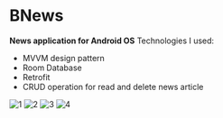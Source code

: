 # BNews #
__News application for Android OS__
Technologies I used:
* MVVM design pattern
* Room Database
* Retrofit
* CRUD operation for read and delete news article


![1](https://github.com/rolandruales/BNews/assets/84693350/7b1d13f3-a5c1-47f6-9819-f5b196f57686)
![2](https://github.com/rolandruales/BNews/assets/84693350/4a5e8431-c294-442c-a073-b288a941aec1)
![3](https://github.com/rolandruales/BNews/assets/84693350/47fe2b82-1897-4ec5-8a7d-bf205cbcdeee)
![4](https://github.com/rolandruales/BNews/assets/84693350/a58853c3-bce6-4eda-8e37-9fce1cbef929)
